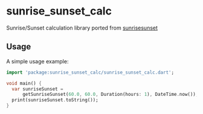 # sunrise_sunset_calc

Sunrise/Sunset calculation library ported from [sunrisesunset](https://github.com/kelvins/sunrisesunset)

## Usage

A simple usage example:

```dart
import 'package:sunrise_sunset_calc/sunrise_sunset_calc.dart';

void main() {
  var sunriseSunset =
      getSunriseSunset(60.0, 60.0, Duration(hours: 1), DateTime.now());
  print(sunriseSunset.toString());
}
```
